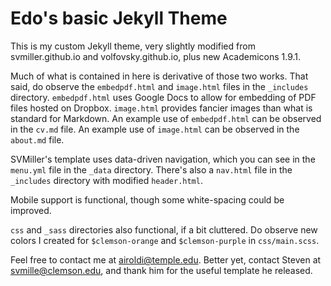 Edo's basic Jekyll Theme
=====================================

This is my custom Jekyll theme, very slightly modified from svmiller.github.io and volfovsky.github.io, plus new Academicons 1.9.1.

Much of what is contained in here is derivative of those two works. That said, do observe the `embedpdf.html` and `image.html` files in the `_includes` directory. `embedpdf.html` uses Google Docs to allow for embedding of PDF files hosted on Dropbox. `image.html` provides fancier images than what is standard for Markdown. An example use of `embedpdf.html` can be observed in the `cv.md` file. An example use of `image.html` can be observed in the `about.md` file.

SVMiller's template uses data-driven navigation, which you can see in the `menu.yml` file in the `_data` directory. There's also a `nav.html` file in the `_includes` directory with modified `header.html`.

Mobile support is  functional, though some white-spacing could be improved. 

`css` and `_sass` directories also functional, if a bit cluttered. Do observe new colors I created for `$clemson-orange` and `$clemson-purple` in `css/main.scss`.

Feel free to contact me at airoldi@temple.edu. Better yet, contact Steven at svmille@clemson.edu, and thank him for the useful template he released.
